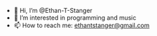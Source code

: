 - 👋 Hi, I’m @Ethan-T-Stanger
- 👀 I’m interested in programming and music
- 📫 How to reach me: ethantstanger@gmail.com

<!---
Ethan-T-Stanger/Ethan-T-Stanger is a ✨ special ✨ repository because its `README.md` (this file) appears on your GitHub profile.
You can click the Preview link to take a look at your changes.
--->
